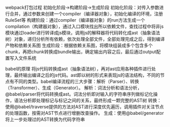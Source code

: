 webpack打包过程
初始化阶段->构建阶段->生成阶段
初始化阶段：对传入参数进行合并，通过参数来创建一个compiler（编译器对象），初始化编译的环境，注册RuleSet等
构建阶段：通过compiler（编译器对象）的run方法生成一个compilation（构建器对象），通过入口模块找出所以依赖文件，查找过程中将非js模块通过loader进行转译成js模块，调用js的解释器将代码转化成ast（抽象语法树）对象，递归分析所有依赖，依次处理全部文件，全部处理完成之后，得到编译产物和依赖关系图
生成阶段：根据依赖关系图，将模块组装成多个包含多个chunk，再把chunk转换成bundle输出，确定输出内容之后，最后通过output配置写入文件系统

babel的原理
将js代码转换成ast（抽象语法树），再对ast应用各种插件进行处理，最终输出编译之后的js代码。ast即以树的形式来表现js的语法结构，不同的节点有不同的类型。babel编译流程的三大步骤：解析（Parser）、转换（Transformer）、生成（Generator）。
解析：词法分析和语法分析，@babel/parser将代码转换成ast。词法分析即对输入的字符串序列做标记化操作，语法分析即处理标记与标记之间的关系，最终形成一颗完整的AST树
转换：使用@babel/traverse提供的方法对AST进行深度优先遍历，调用插件对关注节点的处理函数，按需对AST节点进行增删改查操作。
生成：使用@babel/generator将上一步处理过的AST转换为代码字符串